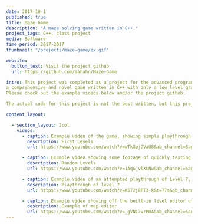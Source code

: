 ```yaml
---
date: 2017-10-1
published: true
title: Maze Game
description: "A maze solving game written in C++."
project_tags: C++, class project
media: Software
time_period: 2017-2017
thumbnail: "/projects/maze-game/ex.gif"

website:
  button_text: Visit the project github
  url: https://github.com/sahahn/Maze-Game

intro: This project was completed as a project for the advanced programming class at UVM in Fall 2017. The end result was
a comprehensive and novel game written in C++ with only a low level graphics library (i.e., display basic shapes and text when provided pixel coordinates).
Please check out the example videos below and/or the project github.

The actual code for this project is not the best written, but this project highlights a number of very cool ideas, including ray-tracing, map flipping, maze solving algorithms and more. This project was also completed from start to finish in about a month and a half, and after only a month or two of learning C++.

content_layout:

  - section_layout: 2col
    videos:
      - caption: Example video of the game, showing simple playthrough of the first few levels.
        description: First Levels
        url: https://www.youtube.com/watch?v=wTkGpjGVaU8&ab_channel=SageHahn

      - caption: Example video showing some footage of quickly testing and exploring the level selection interface and hopping in and out of a few different levels.
        description: Random Levels
        url: https://www.youtube.com/watch?v=1AqG_vlXUNw&ab_channel=SageHahn

      - caption: Example video of an attempted playthrough of Level 7, which features a large number of the different features of the game, including all 3 different types of enemies.
        description: Playthrough of level 7
        url: https://www.youtube.com/watch?v=K5T2j8PT3-k&t=77s&ab_channel=SageHahn

      - caption: Example video showing off the built-in level editor utility, which allows users to design their own levels, with a custom start location, multiple  end locations, spawn points for different enemies and more.
        description: Example of map editor
        url: https://www.youtube.com/watch?v=_gVNC7vrMmA&ab_channel=SageHahn
---
```

